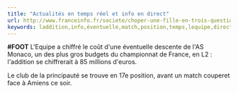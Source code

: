 ```yaml
---
title: "Actualités en temps réel et info en direct"
url: http://www.franceinfo.fr/societe/choper-une-fille-en-trois-questions-une-video-cree-la-polemique-1184941-2013-10-21
keywords: laddition,info,éventuelle,match,position,temps,lequipe,direct,soir,millions,monaco,réel,principauté,trouve,actualités
---
```

**\#FOOT** L\'Equipe a chiffré le coût d\'une éventuelle descente de l\'AS Monaco, un des plus gros budgets du championnat de France, en L2 : l\'addition se chiffrerait à 85 millions d\'euros.

Le club de la principauté se trouve en 17e position, avant un match couperet face à Amiens ce soir.
